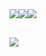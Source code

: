 <div style="display: flex; lex-direction: row;">
          <img src="https://github-readme-stats.vercel.app/api?username=MonsterTechnoGits&theme=city_light&hide_border=false&include_all_commits=true&count_private=false" />
        <img src="https://github-readme-streak-stats.herokuapp.com/?user=MonsterTechnoGits&theme=adobe&hide_border=false" />
    <img src="https://github-readme-stats.vercel.app/api/top-langs/?username=MonsterTechnoGits&theme=adobe&hide_border=false&include_all_commits=true&count_private=false&layout=compact" />

</div>

<br/>

<div>
</div>

<br/>

<div>
    <a href="https://visitcount.itsvg.in">
        <img src="https://visitcount.itsvg.in/api?id=MonsterTechnoGits&label=Profile%20Views&color=12&icon=5&pretty=true"/>
    </a>
</div>
